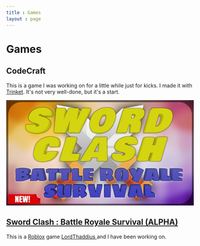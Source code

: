 ```yaml
---
title : Games
layout : page
---
```


<h1>Games </h1>

<h2>CodeCraft </h2>
<p>This is a game I was working on for a little while just for kicks. I made it with <a href = "https://trinket.io">Trinket</a>. It's not very well-done, but it's a start.</p>

<img src="assets/Sword Clash Slide.jpg" alt="Sword Clash Image">
<h2><a href = "https://www.roblox.com/games/3279972425/Sword-Clash-Battle-Royale-Survival-ALPHA">Sword Clash : Battle Royale Survival (ALPHA)</a></h2>
<p>This is a <a href = "https://www.roblox.com">Roblox</a> game <a href = "https://www.roblox.com/users/949868877/profile">LordThaddius </a> and I have been working on.</p>
